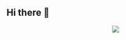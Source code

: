 ## Hi there 👋

<!--
**julias-shaw/julias-shaw** is a ✨ _special_ ✨ repository because its `README.md` (this file) appears on your GitHub profile.

Here are some ideas to get you started:

- 🔭 I’m currently working on ...
- 🌱 I’m currently learning ...
- 👯 I’m looking to collaborate on ...
- 🤔 I’m looking for help with ...
- 💬 Ask me about ...
- 📫 How to reach me: ...
- 😄 Pronouns: ...
- ⚡ Fun fact: ...
-->

<p align="center">
  <a href="https://www.boot.dev/u/mentalartist" target="_blank"><img src="https://api.boot.dev/v1/users/public/f25c2dfa-610a-4e83-8df9-b009180fff07/thumbnail" ></a>
</p>

